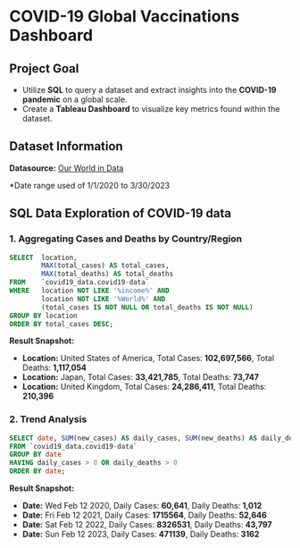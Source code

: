 # COVID-19 Global Vaccinations Dashboard

## Project Goal

- Utilize **SQL** to query a dataset and extract insights into the **COVID-19 pandemic** on a global scale.
- Create a **Tableau Dashboard** to visualize key metrics found within the dataset.

## Dataset Information

**Datasource:** [Our World in Data](https://ourworldindata.org/coronavirus)

*Date range used of 1/1/2020 to 3/30/2023

## SQL Data Exploration of COVID-19 data

### 1. Aggregating Cases and Deaths by Country/Region

~~~~sql
SELECT 	location, 
		MAX(total_cases) AS total_cases, 
        MAX(total_deaths) AS total_deaths 
FROM 	`covid19_data.covid19-data` 
WHERE 	location NOT LIKE '%income%' AND 
		location NOT LIKE '%World%' AND 
        (total_cases IS NOT NULL OR total_deaths IS NOT NULL) 
GROUP BY location 
ORDER BY total_cases DESC;
~~~~

**Result Snapshot:**

- **Location:** United States of America, Total Cases: **102,697,566**, Total Deaths: **1,117,054**
- **Location:** Japan, Total Cases: **33,421,785**, Total Deaths: **73,747**
- **Location:** United Kingdom, Total Cases: **24,286,411**, Total Deaths: **210,396**

### 2. Trend Analysis

~~~~sql
SELECT date, SUM(new_cases) AS daily_cases, SUM(new_deaths) AS daily_deaths 
FROM `covid19_data.covid19-data` 
GROUP BY date  
HAVING daily_cases > 0 OR daily_deaths > 0 
ORDER BY date;
~~~~

**Result Snapshot:**

- **Date:** Wed Feb 12 2020, Daily Cases: **60,641**, Daily Deaths: **1,012**
- **Date:** Fri Feb 12 2021, Daily Cases: **1715564**, Daily Deaths: **52,646**
- **Date:** Sat Feb 12 2022, Daily Cases: **8326531**, Daily Deaths: **43,797**
- **Date:** Sun Feb 12 2023, Daily Cases: **471139**, Daily Deaths: **3162**
